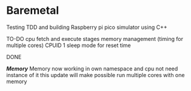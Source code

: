# Baremetal

Testing TDD and building Raspberry pi pico simulator using C++

TO-DO
cpu fetch and execute stages
memory management (timing for multiple cores)
CPUID 1 sleep mode for reset time



DONE

***Memory***
Memory now working in own namespace and cpu not need instance of it
this update will make possible run multiple cores with one memory

